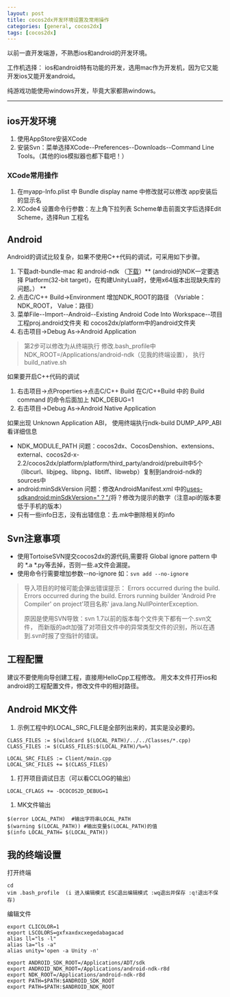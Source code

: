 ```yaml
---
layout: post
title: cocos2dx开发环境设置及常用操作
categories: [general, cocos2dx]
tags: [cocos2dx]
---
```


以前一直开发端游，不熟悉ios和android的开发环境。

工作机选择：
ios和android特有功能的开发，选用mac作为开发机，因为它又能开发ios又能开发android。

纯游戏功能使用windows开发，毕竟大家都熟windows。

----------

## ios开发环境 ##

1. 使用AppStore安装XCode
1. 安装Svn：菜单选择XCode--Preferences--Downloads--Command Line
   Tools。（其他的ios模拟器也都下载吧！）

### XCode常用操作 ###
1. 在myapp-Info.plist 中 Bundle display name 中修改就可以修改 app安装后的显示名 
1. XCode4 设置命令行参数：左上角下拉列表 Scheme单击前面文字后选择Edit Scheme，选择Run 工程名

## Android ##
Android的调试比较复杂，如果不使用C++代码的调试，可采用如下步骤。

1. 下载adt-bundle-mac 和 android-ndk （[下载](http://developer.android.com/sdk/index.html)）** (android的NDK一定要选择 Platform(32-bit target)，在构建UnityLua时，使用x64版本出现缺失库的问题。） **
2. 点击C/C++ Build->Environment 增加NDK_ROOT的路径 （Vsriable：NDK_ROOT， Value：路径）
3. 菜单File--Import--Android--Existing Android Code Into Workspace--项目工程proj.android文件夹 和 cocos2dx/platform中的android文件夹
4. 右击项目->Debug As->Android Application

> 第2步可以修改为从终端执行
> 修改.bash_profile中NDK_ROOT=/Applications/android-ndk（见我的终端设置）， 执行build_native.sh

如果要开启C++代码的调试

1. 右击项目->点Properties->点击C/C++ Build  在C/C++Build 中的 Build command  的命令后面加上 NDK_DEBUG=1
1. 右击项目->Debug As->Android Native Application

如果出现 Unknown Application ABI， 使用终端执行ndk-build DUMP_APP_ABI看详细信息

- NDK_MODULE_PATH 问题：cocos2dx、CocosDenshion、extensions、external、cocos2d-x-2.2/cocos2dx/platform/platform/third_party/android/prebuilt中5个（libcurl、libjpeg、libpng、libtiff、libwebp）复制到android-ndk的sources中
- android:minSdkVersion 问题：修改AndroidManifest.xml 中的<uses-sdkandroid:minSdkVersion="？"/>将？修改为提示的数字（注意api的版本要低于手机的版本）
- 只有一些info日志，没有出错信息：去.mk中删除相关的info

## Svn注意事项 ##

- 使用TortoiseSVN提交cocos2dx的源代码,需要将 Global ignore pattern 中的 \*.a \*.py等去掉，否则一些.a文件会漏提。
- 使用命令行需要增加参数--no-ignore 如：`svn add --no-ignore`

> 导入项目的时候可能会弹出错误提示：
> Errors occurred during the build. 
> Errors occurred during the build. 
> Errors running builder 'Android Pre Compiler' on project'项目名称' java.lang.NullPointerException.
> 
> 原因是使用SVN导致：svn 1.7以前的版本每个文件夹下都有一个.svn文件，
> 而新版的adt加强了对项目文件中的异常类型文件的识别，所以在遇到.svn时报了空指针的错误。

## 工程配置 ##
建议不要使用向导创建工程，直接用HelloCpp工程修改。
用文本文件打开ios和android的工程配置文件，修改文件中的相对路径。

## Android MK文件 ##
1. 示例工程中的LOCAL\_SRC\_FILE是全部列出来的，其实是没必要的。
 		
```Shell
CLASS_FILES := $(wildcard $(LOCAL_PATH)/../../Classes/*.cpp)
CLASS_FILES := $(CLASS_FILES:$(LOCAL_PATH)/%=%) 

LOCAL_SRC_FILES := Client/main.cpp
LOCAL_SRC_FILES += $(CLASS_FILES)  
```
        

1. 打开项目调试日志（可以看CCLOG的输出）

```Shell
LOCAL_CFLAGS += -DCOCOS2D_DEBUG=1
```

1. MK文件输出

```Shell
$(error LOCAL_PATH)  #输出字符串LOCAL_PATH
$(warning $(LOCAL_PATH)) #输出变量$(LOCAL_PATH)的值
$(info LOCAL_PATH= $(LOCAL_PATH)) 
```

## 我的终端设置 ##

打开终端

```Shell
cd  
vim .bash_profile  (i 进入编辑模式 ESC退出编辑模式 :wq退出并保存 :q!退出不保存)	
```

编辑文件
	
```Shell
export CLICOLOR=1
export LSCOLORS=gxfxaxdxcxegedabagacad
alias ll="ls -l"
alias la="ls -a"
alias unity='open -a Unity -n'

export ANDROID_SDK_ROOT=/Applications/ADT/sdk
export ANDROID_NDK_ROOT=/Applications/android-ndk-r8d
export NDK_ROOT=/Applications/android-ndk-r8d
export PATH=$PATH:$ANDROID_SDK_ROOT
export PATH=$PATH:$ANDROID_NDK_ROOT 
```


